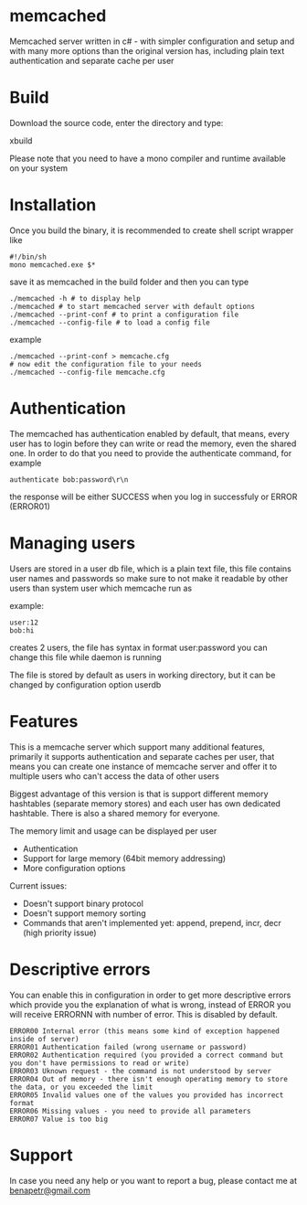 memcached
=========

Memcached server written in c# - with simpler configuration and setup and with many more options than the original version has, including plain text authentication and separate cache per user

Build
=====

Download the source code, enter the directory and type:

 xbuild

Please note that you need to have a mono compiler and runtime available on your system

Installation
============

Once you build the binary, it is recommended to create shell script wrapper like

    #!/bin/sh
    mono memcached.exe $*

save it as memcached in the build folder and then you can type

    ./memcached -h # to display help
    ./memcached # to start memcached server with default options
    ./memcached --print-conf # to print a configuration file
    ./memcached --config-file # to load a config file

example

    ./memcached --print-conf > memcache.cfg
    # now edit the configuration file to your needs
    ./memcached --config-file memcache.cfg

Authentication
==============

The memcached has authentication enabled by default, that means, every user has to login before they can write or read the memory, even the shared one. In order to do that you need to provide the authenticate command, for example

    authenticate bob:password\r\n

the response will be either SUCCESS when you log in successfuly or ERROR (ERROR01)

Managing users
==============

Users are stored in a user db file, which is a plain text file, this file contains user names and passwords so make sure to not make it readable by other users than system user which memcache run as

example:

    user:12
    bob:hi

creates 2 users, the file has syntax in format user:password you can change this file while daemon is running

The file is stored by default as users in working directory, but it can be changed by configuration option userdb

Features
========

This is a memcache server which support many additional features, primarily it supports authentication and separate caches per user, that means you can create one instance of memcache server and offer it to multiple users who can't access the data of other users

Biggest advantage of this version is that is support different memory hashtables (separate memory stores) and each user has own dedicated hashtable. There is also a shared memory for everyone.

The memory limit and usage can be displayed per user

 * Authentication
 * Support for large memory (64bit memory addressing)
 * More configuration options

Current issues:

 * Doesn't support binary protocol
 * Doesn't support memory sorting
 * Commands that aren't implemented yet: append, prepend, incr, decr (high priority issue)

Descriptive errors
==================

You can enable this in configuration in order to get more descriptive errors which provide you the explanation of what is wrong, instead of ERROR you will receive ERRORNN with number of error. This is disabled by default.

    ERROR00 Internal error (this means some kind of exception happened inside of server)
    ERROR01 Authentication failed (wrong username or password)
    ERROR02 Authentication required (you provided a correct command but you don't have permissions to read or write)
    ERROR03 Uknown request - the command is not understood by server
    ERROR04 Out of memory - there isn't enough operating memory to store the data, or you exceeded the limit
    ERROR05 Invalid values one of the values you provided has incorrect format
    ERROR06 Missing values - you need to provide all parameters
    ERROR07 Value is too big

Support
=======

In case you need any help or you want to report a bug, please contact me at benapetr@gmail.com
